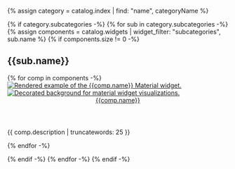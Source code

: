 {% assign category = catalog.index | find: "name", categoryName %}

{% if category.subcategories -%}
{% for sub in category.subcategories -%}
{% assign components = catalog.widgets | widget_filter: "subcategories", sub.name %}
{% if components.size != 0 -%}

## {{sub.name}}

<div class="card-grid">
  {% for comp in components -%}
  <div class="card">
    <a href="{{comp.link}}">
      <div class="card-image-holder-material-3" style="--bg-color: {{sub.color}}">
        <img alt="Rendered example of the {{comp.name}} Material widget." src="{{comp.image.src}}">
        <div class="card-image-material-3-hover">
          <img alt="Decorated background for material widget visualizations." src="{{comp.hoverBackground.src}}" aria-hidden="true">
        </div>
      </div>
    </a>
    <div class="card-body">
      <a href="{{comp.link}}"><header class="card-title card-title-material-3">{{comp.name}}</header></a>
      <p class="card-text">{{ comp.description | truncatewords: 25 }}</p>
    </div>
  </div>
  {% endfor -%}
</div>

{% endif -%}
{% endfor -%}
{% endif -%}
